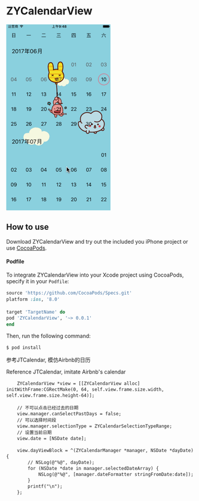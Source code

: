 # ZYCalendarView
![image](https://github.com/Yanyinghenmei/ZYCalendarView/raw/master/image.gif)

## How to use
Download ZYCalendarView and try out the included you iPhone project or use [CocoaPods](http://cocoapods.org).

#### Podfile

To integrate ZYCalendarView into your Xcode project using CocoaPods, specify it in your `Podfile`:

```ruby
source 'https://github.com/CocoaPods/Specs.git'
platform :ios, '8.0'

target 'TargetName' do
pod 'ZYCalendarView', '~> 0.0.1'
end
```

Then, run the following command:

```bash
$ pod install
```

参考JTCalendar, 模仿Airbnb的日历

Reference JTCalendar, imitate Airbnb's calendar

```objc
    ZYCalendarView *view = [[ZYCalendarView alloc] initWithFrame:CGRectMake(0, 64, self.view.frame.size.width, self.view.frame.size.height-64)];
    
    // 不可以点击已经过去的日期
    view.manager.canSelectPastDays = false;
    // 可以选择时间段
    view.manager.selectionType = ZYCalendarSelectionTypeRange;
    // 设置当前日期
    view.date = [NSDate date];
    
    view.dayViewBlock = ^(ZYCalendarManager *manager, NSDate *dayDate) {
        // NSLog(@"%@", dayDate);
        for (NSDate *date in manager.selectedDateArray) {
            NSLog(@"%@", [manager.dateFormatter stringFromDate:date]);
        }
        printf("\n");
    };
```

